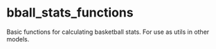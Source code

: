 # bball_stats_functions
Basic functions for calculating basketball stats. For use as utils in other models.
